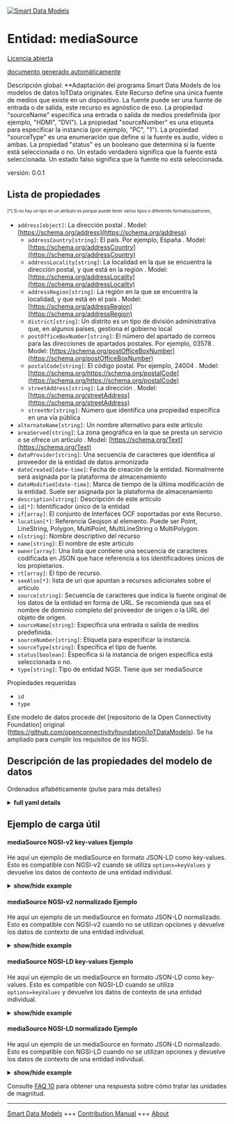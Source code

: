 <!-- 10-Header -->    
[![Smart Data Models](https://smartdatamodels.org/wp-content/uploads/2022/01/SmartDataModels_logo.png "Logo")](https://smartdatamodels.org)    
Entidad: mediaSource    
====================<!-- /10-Header -->    
<!-- 15-License -->    
[Licencia abierta](https://github.com/smart-data-models//dataModel.OCF/blob/master/mediaSource/LICENSE.md)    
[documento generado automáticamente](https://docs.google.com/presentation/d/e/2PACX-1vTs-Ng5dIAwkg91oTTUdt8ua7woBXhPnwavZ0FxgR8BsAI_Ek3C5q97Nd94HS8KhP-r_quD4H0fgyt3/pub?start=false&loop=false&delayms=3000#slide=id.gb715ace035_0_60)    
<!-- /15-License -->    
<!-- 20-Description -->    
Descripción global: **Adaptación del programa Smart Data Models de los modelos de datos IoTData originales. Este Recurso define una única fuente de medios que existe en un dispositivo. La fuente puede ser una fuente de entrada o de salida, este recurso es agnóstico de eso. La propiedad "sourceName" especifica una entrada o salida de medios predefinida (por ejemplo, "HDMI", "DVI"). La propiedad "sourceNumber" es una etiqueta para especificar la instancia (por ejemplo, "PC", "1"). La propiedad "sourceType" es una enumeración que define si la fuente es audio, vídeo o ambas. La propiedad "status" es un booleano que determina si la fuente está seleccionada o no.  Un estado verdadero significa que la fuente está seleccionada.  Un estado falso significa que la fuente no está seleccionada.    
versión: 0.0.1    
<!-- /20-Description -->    
<!-- 30-PropertiesList -->    
## Lista de propiedades    
<sup><sub>[*] Si no hay un tipo en un atributo es porque puede tener varios tipos o diferentes formatos/patrones</sub></sup>.    
- `address[object]`: La dirección postal  . Model: [https://schema.org/address](https://schema.org/address)	- `addressCountry[string]`: El país. Por ejemplo, España  . Model: [https://schema.org/addressCountry](https://schema.org/addressCountry)    
	- `addressLocality[string]`: La localidad en la que se encuentra la dirección postal, y que está en la región  . Model: [https://schema.org/addressLocality](https://schema.org/addressLocality)    
	- `addressRegion[string]`: La región en la que se encuentra la localidad, y que está en el país  . Model: [https://schema.org/addressRegion](https://schema.org/addressRegion)    
	- `district[string]`: Un distrito es un tipo de división administrativa que, en algunos países, gestiona el gobierno local      
	- `postOfficeBoxNumber[string]`: El número del apartado de correos para las direcciones de apartados postales. Por ejemplo, 03578  . Model: [https://schema.org/postOfficeBoxNumber](https://schema.org/postOfficeBoxNumber)    
	- `postalCode[string]`: El código postal. Por ejemplo, 24004  . Model: [https://schema.org/https://schema.org/postalCode](https://schema.org/https://schema.org/postalCode)    
	- `streetAddress[string]`: La dirección  . Model: [https://schema.org/streetAddress](https://schema.org/streetAddress)    
	- `streetNr[string]`: Número que identifica una propiedad específica en una vía pública      
- `alternateName[string]`: Un nombre alternativo para este artículo  - `areaServed[string]`: La zona geográfica en la que se presta un servicio o se ofrece un artículo  . Model: [https://schema.org/Text](https://schema.org/Text)- `dataProvider[string]`: Una secuencia de caracteres que identifica al proveedor de la entidad de datos armonizada  - `dateCreated[date-time]`: Fecha de creación de la entidad. Normalmente será asignada por la plataforma de almacenamiento  - `dateModified[date-time]`: Marca de tiempo de la última modificación de la entidad. Suele ser asignada por la plataforma de almacenamiento  - `description[string]`: Descripción de este artículo  - `id[*]`: Identificador único de la entidad  - `if[array]`: El conjunto de Interfaces OCF soportadas por este Recurso.  - `location[*]`: Referencia Geojson al elemento. Puede ser Point, LineString, Polygon, MultiPoint, MultiLineString o MultiPolygon.  - `n[string]`: Nombre descriptivo del recurso  - `name[string]`: El nombre de este artículo  - `owner[array]`: Una lista que contiene una secuencia de caracteres codificada en JSON que hace referencia a los identificadores únicos de los propietarios.  - `rt[array]`: El tipo de recurso.  - `seeAlso[*]`: lista de uri que apuntan a recursos adicionales sobre el artículo  - `source[string]`: Secuencia de caracteres que indica la fuente original de los datos de la entidad en forma de URL. Se recomienda que sea el nombre de dominio completo del proveedor de origen o la URL del objeto de origen.  - `sourceName[string]`: Especifica una entrada o salida de medios predefinida.  - `sourceNumber[string]`: Etiqueta para especificar la instancia.  - `sourceType[string]`: Especifica el tipo de fuente.  - `status[boolean]`: Especifica si la instancia de origen específica está seleccionada o no.  - `type[string]`: Tipo de entidad NGSI. Tiene que ser mediaSource  <!-- /30-PropertiesList -->    
<!-- 35-RequiredProperties -->    
Propiedades requeridas    
- `id`  - `type`  <!-- /35-RequiredProperties -->    
<!-- 40-RequiredProperties -->    
Este modelo de datos procede del [repositorio de la Open Connectivity Foundation] original (https://github.com/openconnectivityfoundation/IoTDataModels). Se ha ampliado para cumplir los requisitos de los NGSI.    
<!-- /40-RequiredProperties -->    
<!-- 50-DataModelHeader -->    
## Descripción de las propiedades del modelo de datos    
Ordenados alfabéticamente (pulse para más detalles)    
<!-- /50-DataModelHeader -->    
<!-- 60-ModelYaml -->    
<details><summary><strong>full yaml details</strong></summary>      
```yaml    
mediaSource:      
  description: 'Smart Data Models Program adaptation of the original IoTData data Models. This Resource defines a single media source that exists on a device. The source can be an input source or output source, this resource is agnostic of that. The Property ''sourceName'' specifies a pre-defined media input or output (e.g.''HDMI'', ''DVI''). The Property ''sourceNumber'' is a label to specify the instance (e.g. ''PC'', ''1''). The Property ''sourceType'' is an enumeration defining whether the source is audio, video or both. The Property ''status'' is a boolean that determines if the specific source instance is selected or not.  A status of true means that the source instance is selected.  A status of false means that the source instance is not selected.'      
  properties:      
    address:      
      description: The mailing address      
      properties:      
        addressCountry:      
          description: 'The country. For example, Spain'      
          type: string      
          x-ngsi:      
            model: https://schema.org/addressCountry      
            type: Property      
        addressLocality:      
          description: 'The locality in which the street address is, and which is in the region'      
          type: string      
          x-ngsi:      
            model: https://schema.org/addressLocality      
            type: Property      
        addressRegion:      
          description: 'The region in which the locality is, and which is in the country'      
          type: string      
          x-ngsi:      
            model: https://schema.org/addressRegion      
            type: Property      
        district:      
          description: 'A district is a type of administrative division that, in some countries, is managed by the local government'      
          type: string      
          x-ngsi:      
            type: Property      
        postOfficeBoxNumber:      
          description: 'The post office box number for PO box addresses. For example, 03578'      
          type: string      
          x-ngsi:      
            model: https://schema.org/postOfficeBoxNumber      
            type: Property      
        postalCode:      
          description: 'The postal code. For example, 24004'      
          type: string      
          x-ngsi:      
            model: https://schema.org/https://schema.org/postalCode      
            type: Property      
        streetAddress:      
          description: The street address      
          type: string      
          x-ngsi:      
            model: https://schema.org/streetAddress      
            type: Property      
        streetNr:      
          description: Number identifying a specific property on a public street      
          type: string      
          x-ngsi:      
            type: Property      
      type: object      
      x-ngsi:      
        model: https://schema.org/address      
        type: Property      
    alternateName:      
      description: An alternative name for this item      
      type: string      
      x-ngsi:      
        type: Property      
    areaServed:      
      description: The geographic area where a service or offered item is provided      
      type: string      
      x-ngsi:      
        model: https://schema.org/Text      
        type: Property      
    dataProvider:      
      description: A sequence of characters identifying the provider of the harmonised data entity      
      type: string      
      x-ngsi:      
        type: Property      
    dateCreated:      
      description: Entity creation timestamp. This will usually be allocated by the storage platform      
      format: date-time      
      type: string      
      x-ngsi:      
        type: Property      
    dateModified:      
      description: Timestamp of the last modification of the entity. This will usually be allocated by the storage platform      
      format: date-time      
      type: string      
      x-ngsi:      
        type: Property      
    description:      
      description: A description of this item      
      type: string      
      x-ngsi:      
        type: Property      
    id:      
      anyOf:      
        - description: Identifier format of any NGSI entity      
          maxLength: 256      
          minLength: 1      
          pattern: ^[\w\-\.\{\}\$\+\*\[\]`|~^@!,:\\]+$      
          type: string      
          x-ngsi:      
            type: Property      
        - description: Identifier format of any NGSI entity      
          format: uri      
          type: string      
          x-ngsi:      
            type: Property      
      description: Unique identifier of the entity      
      x-ngsi:      
        type: Property      
    if:      
      description: The OCF Interface set supported by this Resource.      
      items:      
        enum:      
          - oic.if.a      
          - oic.if.baseline      
        type: string      
      minItems: 2      
      readOnly: true      
      type: array      
      uniqueItems: true      
      x-ngsi:      
        type: Property      
    location:      
      description: 'Geojson reference to the item. It can be Point, LineString, Polygon, MultiPoint, MultiLineString or MultiPolygon'      
      oneOf:      
        - description: Geojson reference to the item. Point      
          properties:      
            bbox:      
              items:      
                type: number      
              minItems: 4      
              type: array      
            coordinates:      
              items:      
                type: number      
              minItems: 2      
              type: array      
            type:      
              enum:      
                - Point      
              type: string      
          required:      
            - type      
            - coordinates      
          title: GeoJSON Point      
          type: object      
          x-ngsi:      
            type: GeoProperty      
        - description: Geojson reference to the item. LineString      
          properties:      
            bbox:      
              items:      
                type: number      
              minItems: 4      
              type: array      
            coordinates:      
              items:      
                items:      
                  type: number      
                minItems: 2      
                type: array      
              minItems: 2      
              type: array      
            type:      
              enum:      
                - LineString      
              type: string      
          required:      
            - type      
            - coordinates      
          title: GeoJSON LineString      
          type: object      
          x-ngsi:      
            type: GeoProperty      
        - description: Geojson reference to the item. Polygon      
          properties:      
            bbox:      
              items:      
                type: number      
              minItems: 4      
              type: array      
            coordinates:      
              items:      
                items:      
                  items:      
                    type: number      
                  minItems: 2      
                  type: array      
                minItems: 4      
                type: array      
              type: array      
            type:      
              enum:      
                - Polygon      
              type: string      
          required:      
            - type      
            - coordinates      
          title: GeoJSON Polygon      
          type: object      
          x-ngsi:      
            type: GeoProperty      
        - description: Geojson reference to the item. MultiPoint      
          properties:      
            bbox:      
              items:      
                type: number      
              minItems: 4      
              type: array      
            coordinates:      
              items:      
                items:      
                  type: number      
                minItems: 2      
                type: array      
              type: array      
            type:      
              enum:      
                - MultiPoint      
              type: string      
          required:      
            - type      
            - coordinates      
          title: GeoJSON MultiPoint      
          type: object      
          x-ngsi:      
            type: GeoProperty      
        - description: Geojson reference to the item. MultiLineString      
          properties:      
            bbox:      
              items:      
                type: number      
              minItems: 4      
              type: array      
            coordinates:      
              items:      
                items:      
                  items:      
                    type: number      
                  minItems: 2      
                  type: array      
                minItems: 2      
                type: array      
              type: array      
            type:      
              enum:      
                - MultiLineString      
              type: string      
          required:      
            - type      
            - coordinates      
          title: GeoJSON MultiLineString      
          type: object      
          x-ngsi:      
            type: GeoProperty      
        - description: Geojson reference to the item. MultiLineString      
          properties:      
            bbox:      
              items:      
                type: number      
              minItems: 4      
              type: array      
            coordinates:      
              items:      
                items:      
                  items:      
                    items:      
                      type: number      
                    minItems: 2      
                    type: array      
                  minItems: 4      
                  type: array      
                type: array      
              type: array      
            type:      
              enum:      
                - MultiPolygon      
              type: string      
          required:      
            - type      
            - coordinates      
          title: GeoJSON MultiPolygon      
          type: object      
          x-ngsi:      
            type: GeoProperty      
      x-ngsi:      
        type: GeoProperty      
    n:      
      description: Friendly name of the Resource      
      maxLength: 64      
      readOnly: true      
      type: string      
      x-ngsi:      
        type: Property      
    name:      
      description: The name of this item      
      type: string      
      x-ngsi:      
        type: Property      
    owner:      
      description: A List containing a JSON encoded sequence of characters referencing the unique Ids of the owner(s)      
      items:      
        anyOf:      
          - description: Identifier format of any NGSI entity      
            maxLength: 256      
            minLength: 1      
            pattern: ^[\w\-\.\{\}\$\+\*\[\]`|~^@!,:\\]+$      
            type: string      
            x-ngsi:      
              type: Property      
          - description: Identifier format of any NGSI entity      
            format: uri      
            type: string      
            x-ngsi:      
              type: Property      
        description: Unique identifier of the entity      
        x-ngsi:      
          type: Property      
      type: array      
      x-ngsi:      
        type: Property      
    rt:      
      description: The Resource Type.      
      items:      
        enum:      
          - oic.r.mediasource      
        maxLength: 64      
        type: string      
      minItems: 1      
      readOnly: true      
      type: array      
      uniqueItems: true      
      x-ngsi:      
        type: Property      
    seeAlso:      
      description: list of uri pointing to additional resources about the item      
      oneOf:      
        - items:      
            format: uri      
            type: string      
          minItems: 1      
          type: array      
        - format: uri      
          type: string      
      x-ngsi:      
        type: Property      
    source:      
      description: 'A sequence of characters giving the original source of the entity data as a URL. Recommended to be the fully qualified domain name of the source provider, or the URL to the source object'      
      type: string      
      x-ngsi:      
        type: Property      
    sourceName:      
      description: Specifies a pre-defined media input or output.      
      type: string      
      x-ngsi:      
        type: Property      
    sourceNumber:      
      description: Label to specify the instance.      
      type: string      
      x-ngsi:      
        type: Property      
    sourceType:      
      description: Specifies the type of the source.      
      enum:      
        - audioOnly      
        - videoOnly      
        - audioPlusVideo      
      readOnly: true      
      type: string      
      x-ngsi:      
        type: Property      
    status:      
      description: Specifies if the specific source instance is selected or not.      
      type: boolean      
      x-ngsi:      
        type: Property      
    type:      
      description: NGSI entity type. It has to be mediaSource      
      enum:      
        - mediaSource      
      type: string      
      x-ngsi:      
        type: Property      
  required:      
    - id      
    - type      
  type: object      
  x-derived-from: https://github.com/OpenInterConnect/IoTDataModels/blob/master/mediaSourceResURI.swagger.json      
  x-disclaimer: 'Redistribution and use in source and binary forms, with or without modification, are permitted  provided that the license conditions are met. Copyleft (c) 2022 Contributors to Smart Data Models Program'      
  x-license-url: https://github.com/smart-data-models/dataModel.OCF/blob/master/mediaSource/LICENSE.md      
  x-model-schema: https://smart-data-models.github.io/dataModel.IoTDataModels/mediaSource/schema.json      
  x-model-tags: OCF      
  x-version: 0.0.1      
```    
</details>      
<!-- /60-ModelYaml -->    
<!-- 70-MiddleNotes -->    
<!-- /70-MiddleNotes -->    
<!-- 80-Examples -->    
## Ejemplo de carga útil    
#### mediaSource NGSI-v2 key-values Ejemplo    
He aquí un ejemplo de mediaSource en formato JSON-LD como key-values. Esto es compatible con NGSI-v2 cuando se utiliza `options=keyValues` y devuelve los datos de contexto de una entidad individual.    
<details><summary><strong>show/hide example</strong></summary>      
```json  
{  
  "id": "urn:ngsi-ld:mediaSource:id:LJAC:84422647",  
  "dateCreated": "2002-02-03T14:43:20Z",  
  "dateModified": "2006-02-11T14:03:31Z",  
  "source": "Institution research bad ",  
  "name": "Probably yours",  
  "alternateName": "Coach have school join hour. Nothing affect d",  
  "description": "Knowledge large close new election within reduce. News eye majority.",  
  "dataProvider": "We morning easy although rich. Under save have southern one most. Know why ball attention responsibility da",  
  "owner": [  
    "urn:ngsi-ld:mediaSource:items:TLEL:58779962",  
    "urn:ngsi-ld:mediaSource:items:REDI:91656547"  
  ],  
  "seeAlso": [  
    "urn:ngsi-ld:mediaSource:items:AJGB:26743605"  
  ],  
  "location": {  
    "type": "Point",  
    "coordinates": [  
      67.4900935,  
      -69.768952  
    ]  
  },  
  "address": {  
    "streetAddress": "Summer fi",  
    "addressLocality": "Network movie successful join carry result amount. Often mouth throw wear hit car technolo",  
    "addressRegion": "Crime both beat leader today issue personal area. Stock heart industry allow cover price within. Seat reduce attention language push image each six.",  
    "addressCountry": "Animal them involve others home sense after. Occur page minute.",  
    "postalCode": "Discuss sure avoid pretty building season. Available health them throw present. Even blue young city leave anything.",  
    "postOfficeBoxNumber": "May which writer need sell follow. Reason first thank represent drive. Parent consumer north adult list standard head.",  
    "streetNr": "Fall seat evening beautiful image. Other where suggest right break. Whether check mission draw go lose.",  
    "district": "Turn its part Republican resource baby memory. Table meet serve shoulder. Box film film meet drug stuff."  
  },  
  "areaServed": "Act camera human. Onto tax vote on. Keep suggest mother war able college door.",  
  "rt": [  
    "oic.r.mediasource"  
  ],  
  "status": true,  
  "sourceType": "audioPlusVideo",  
  "sourceName": "Finally during country operation task time attorney those. Reality account future never manager.",  
  "sourceNumber": "Help government clearly alone.",  
  "n": "Doctor meet though. Adult voice large oil communit",  
  "if": [  
    "oic.if.baseline",  
    "oic.if.a"  
  ],  
  "type": "mediaSource"  
}  
```  
</details>    
#### mediaSource NGSI-v2 normalizado Ejemplo    
He aquí un ejemplo de un mediaSource en formato JSON-LD normalizado. Esto es compatible con NGSI-v2 cuando no se utilizan opciones y devuelve los datos de contexto de una entidad individual.    
<details><summary><strong>show/hide example</strong></summary>      
```json  
{  
  "id": "urn:ngsi-ld:mediaSource:id:LJAC:84422647",  
  "dateCreated": {  
    "type": "DateTime",  
    "value": "2002-02-03T14:43:20Z"  
  },  
  "dateModified": {  
    "type": "DateTime",  
    "value": "2006-02-11T14:03:31Z"  
  },  
  "source": {  
    "type": "Text",  
    "value": "Institution research bad "  
  },  
  "name": {  
    "type": "Text",  
    "value": "Probably yours"  
  },  
  "alternateName": {  
    "type": "Text",  
    "value": "Coach have school join hour. Nothing affect d"  
  },  
  "description": {  
    "type": "Text",  
    "value": "Knowledge large close new election within reduce. News eye majority."  
  },  
  "dataProvider": {  
    "type": "Text",  
    "value": "We morning easy although rich. Under save have southern one most. Know why ball attention responsibility da"  
  },  
  "owner": {  
    "type": "StructuredValue",  
    "value": [  
      "urn:ngsi-ld:mediaSource:items:TLEL:58779962",  
      "urn:ngsi-ld:mediaSource:items:REDI:91656547"  
    ]  
  },  
  "seeAlso": {  
    "type": "StructuredValue",  
    "value": [  
      "urn:ngsi-ld:mediaSource:items:AJGB:26743605"  
    ]  
  },  
  "location": {  
    "type": "geo:json",  
    "value": {  
      "type": "Point",  
      "coordinates": [  
        67.4900935,  
        -69.768952  
      ]  
    }  
  },  
  "address": {  
    "type": "StructuredValue",  
    "value": {  
      "streetAddress": "Summer fi",  
      "addressLocality": "Network movie successful join carry result amount. Often mouth throw wear hit car technolo",  
      "addressRegion": "Crime both beat leader today issue personal area. Stock heart industry allow cover price within. Seat reduce attention language push image each six.",  
      "addressCountry": "Animal them involve others home sense after. Occur page minute.",  
      "postalCode": "Discuss sure avoid pretty building season. Available health them throw present. Even blue young city leave anything.",  
      "postOfficeBoxNumber": "May which writer need sell follow. Reason first thank represent drive. Parent consumer north adult list standard head.",  
      "streetNr": "Fall seat evening beautiful image. Other where suggest right break. Whether check mission draw go lose.",  
      "district": "Turn its part Republican resource baby memory. Table meet serve shoulder. Box film film meet drug stuff."  
    }  
  },  
  "areaServed": {  
    "type": "Text",  
    "value": "Act camera human. Onto tax vote on. Keep suggest mother war able college door."  
  },  
  "rt": {  
    "type": "StructuredValue",  
    "value": [  
      "oic.r.mediasource"  
    ]  
  },  
  "status": {  
    "type": "Boolean",  
    "value": true  
  },  
  "sourceType": {  
    "type": "Text",  
    "value": "audioPlusVideo"  
  },  
  "sourceName": {  
    "type": "Text",  
    "value": "Finally during country operation task time attorney those. Reality account future never manager."  
  },  
  "sourceNumber": {  
    "type": "Text",  
    "value": "Help government clearly alone."  
  },  
  "n": {  
    "type": "Text",  
    "value": "Doctor meet though. Adult voice large oil communit"  
  },  
  "if": {  
    "type": "StructuredValue",  
    "value": [  
      "oic.if.baseline",  
      "oic.if.a"  
    ]  
  },  
  "type": "mediaSource"  
}  
```  
</details>    
#### mediaSource NGSI-LD key-values Ejemplo    
He aquí un ejemplo de un mediaSource en formato JSON-LD como key-values. Esto es compatible con NGSI-LD cuando se utiliza `options=keyValues` y devuelve los datos de contexto de una entidad individual.    
<details><summary><strong>show/hide example</strong></summary>      
```json  
{  
  "id": "urn:ngsi-ld:mediaSource:id:LJAC:84422647",  
  "dateCreated": "2002-02-03T14:43:20Z",  
  "dateModified": "2006-02-11T14:03:31Z",  
  "source": "Institution research bad ",  
  "name": "Probably yours",  
  "alternateName": "Coach have school join hour. Nothing affect d",  
  "description": "Knowledge large close new election within reduce. News eye majority.",  
  "dataProvider": "We morning easy although rich. Under save have southern one most. Know why ball attention responsibility da",  
  "owner": [  
    "urn:ngsi-ld:mediaSource:items:TLEL:58779962",  
    "urn:ngsi-ld:mediaSource:items:REDI:91656547"  
  ],  
  "seeAlso": [  
    "urn:ngsi-ld:mediaSource:items:AJGB:26743605"  
  ],  
  "location": {  
    "type": "Point",  
    "coordinates": [  
      67.4900935,  
      -69.768952  
    ]  
  },  
  "address": {  
    "streetAddress": "Summer fi",  
    "addressLocality": "Network movie successful join carry result amount. Often mouth throw wear hit car technolo",  
    "addressRegion": "Crime both beat leader today issue personal area. Stock heart industry allow cover price within. Seat reduce attention language push image each six.",  
    "addressCountry": "Animal them involve others home sense after. Occur page minute.",  
    "postalCode": "Discuss sure avoid pretty building season. Available health them throw present. Even blue young city leave anything.",  
    "postOfficeBoxNumber": "May which writer need sell follow. Reason first thank represent drive. Parent consumer north adult list standard head.",  
    "streetNr": "Fall seat evening beautiful image. Other where suggest right break. Whether check mission draw go lose.",  
    "district": "Turn its part Republican resource baby memory. Table meet serve shoulder. Box film film meet drug stuff."  
  },  
  "areaServed": "Act camera human. Onto tax vote on. Keep suggest mother war able college door.",  
  "rt": [  
    "oic.r.mediasource"  
  ],  
  "status": true,  
  "sourceType": "audioPlusVideo",  
  "sourceName": "Finally during country operation task time attorney those. Reality account future never manager.",  
  "sourceNumber": "Help government clearly alone.",  
  "n": "Doctor meet though. Adult voice large oil communit",  
  "if": [  
    "oic.if.baseline",  
    "oic.if.a"  
  ],  
  "type": "mediaSource",  
  "@context": [  
    "https://smartdatamodels.org/context.jsonld"  
  ]  
}  
```  
</details>    
#### mediaSource NGSI-LD normalizado Ejemplo    
He aquí un ejemplo de un mediaSource en formato JSON-LD normalizado. Esto es compatible con NGSI-LD cuando no se utilizan opciones y devuelve los datos de contexto de una entidad individual.    
<details><summary><strong>show/hide example</strong></summary>      
```json  
{  
    "id": "urn:ngsi-ld:mediaSource:id:LJAC:84422647",  
    "dateCreated": {  
        "type": "Property",  
        "value": {  
            "@type": "DateTime",  
            "@value": "2002-02-03T14:43:20Z"  
        }  
    },  
    "dateModified": {  
        "type": "Property",  
        "value": {  
            "@type": "DateTime",  
            "@value": "2006-02-11T14:03:31Z"  
        }  
    },  
    "source": {  
        "type": "Property",  
        "value": "Institution research bad "  
    },  
    "name": {  
        "type": "Property",  
        "value": "Probably yours"  
    },  
    "alternateName": {  
        "type": "Property",  
        "value": "Coach have school join hour. Nothing affect d"  
    },  
    "description": {  
        "type": "Property",  
        "value": "Knowledge large close new election within reduce. News eye majority."  
    },  
    "dataProvider": {  
        "type": "Property",  
        "value": "We morning easy although rich. Under save have southern one most. Know why ball attention responsibility da"  
    },  
    "owner": {  
        "type": "Property",  
        "value": [  
            "urn:ngsi-ld:mediaSource:items:TLEL:58779962",  
            "urn:ngsi-ld:mediaSource:items:REDI:91656547"  
        ]  
    },  
    "seeAlso": {  
        "type": "Property",  
        "value": [  
            "urn:ngsi-ld:mediaSource:items:AJGB:26743605"  
        ]  
    },  
    "location": {  
        "type": "GeoProperty",  
        "value": {  
            "type": "Point",  
            "coordinates": [  
                67.4900935,  
                -69.768952  
            ]  
        }  
    },  
    "address": {  
        "type": "Property",  
        "value": {  
            "streetAddress": "Summer fi",  
            "addressLocality": "Network movie successful join carry result amount. Often mouth throw wear hit car technolo",  
            "addressRegion": "Crime both beat leader today issue personal area. Stock heart industry allow cover price within. Seat reduce attention language push image each six.",  
            "addressCountry": "Animal them involve others home sense after. Occur page minute.",  
            "postalCode": "Discuss sure avoid pretty building season. Available health them throw present. Even blue young city leave anything.",  
            "postOfficeBoxNumber": "May which writer need sell follow. Reason first thank represent drive. Parent consumer north adult list standard head.",  
            "streetNr": "Fall seat evening beautiful image. Other where suggest right break. Whether check mission draw go lose.",  
            "district": "Turn its part Republican resource baby memory. Table meet serve shoulder. Box film film meet drug stuff."  
        }  
    },  
    "areaServed": {  
        "type": "Property",  
        "value": "Act camera human. Onto tax vote on. Keep suggest mother war able college door."  
    },  
    "rt": {  
        "type": "Property",  
        "value": [  
            "oic.r.mediasource"  
        ]  
    },  
    "status": {  
        "type": "Property",  
        "value": true  
    },  
    "sourceType": {  
        "type": "Property",  
        "value": "audioPlusVideo"  
    },  
    "sourceName": {  
        "type": "Property",  
        "value": "Finally during country operation task time attorney those. Reality account future never manager."  
    },  
    "sourceNumber": {  
        "type": "Property",  
        "value": "Help government clearly alone."  
    },  
    "n": {  
        "type": "Property",  
        "value": "Doctor meet though. Adult voice large oil communit"  
    },  
    "if": {  
        "type": "Property",  
        "value": [  
            "oic.if.baseline",  
            "oic.if.a"  
        ]  
    },  
    "type": "mediaSource",  
    "@context": [  
        "https://smartdatamodels.org/context.jsonld"  
    ]  
}  
```  
</details><!-- /80-Examples -->    
<!-- 90-FooterNotes -->    
<!-- /90-FooterNotes -->    
<!-- 95-Units -->    
Consulte [FAQ 10](https://smartdatamodels.org/index.php/faqs/) para obtener una respuesta sobre cómo tratar las unidades de magnitud.    
<!-- /95-Units -->    
<!-- 97-LastFooter -->    
---    
[Smart Data Models](https://smartdatamodels.org) +++ [Contribution Manual](https://bit.ly/contribution_manual) +++ [About](https://bit.ly/Introduction_SDM)<!-- /97-LastFooter -->    
